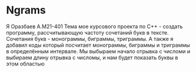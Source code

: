 # Ngrams
Я Оразбаев А.М21-401
Тема мое курсового проекта по C++ - создать программу, рассчитывающую частоту сочетаний букв  в тексте.
Сочетания букв - монограммы, биграммы, триграммы.
      А также я добавил коды который посчитает монограммы, биграммы и триграммы в определённым интервале. Мы выбыраем начало отрывка с числоми и выбираем длину отрывка с числомы, и нам будет показать буквы в этом областью
